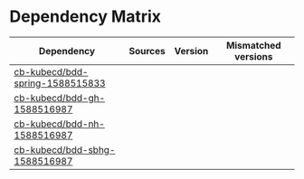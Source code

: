 # Dependency Matrix

Dependency | Sources | Version | Mismatched versions
---------- | ------- | ------- | -------------------
[cb-kubecd/bdd-spring-1588515833](https://github.com/cb-kubecd/bdd-spring-1588515833.git) |  | []() | 
[cb-kubecd/bdd-gh-1588516987](https://github.com/cb-kubecd/bdd-gh-1588516987.git) |  | []() | 
[cb-kubecd/bdd-nh-1588516987](https://github.com/cb-kubecd/bdd-nh-1588516987.git) |  | []() | 
[cb-kubecd/bdd-sbhg-1588516987](https://github.com/cb-kubecd/bdd-sbhg-1588516987.git) |  | []() | 
